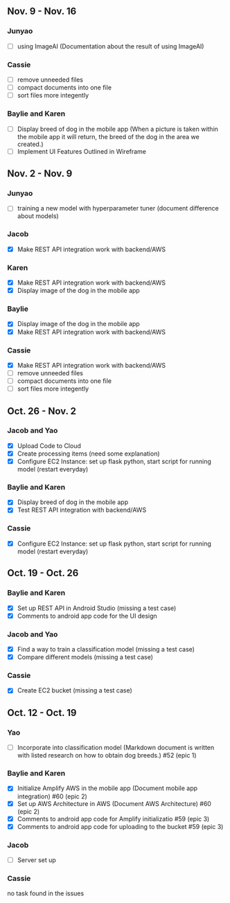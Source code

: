 ## Nov. 9 - Nov. 16
###  Junyao
- [ ] using ImageAI (Documentation about the result of using ImageAI)

### Cassie
- [ ] remove unneeded files
- [ ] compact documents into one file
- [ ] sort files more integently

### Baylie and Karen
- [ ] Display breed of dog in the mobile app (When a picture is taken within the mobile app it will return, the breed of the dog in the area we created.)
- [ ] Implement UI Features Outlined in Wireframe

## Nov. 2 - Nov. 9
###  Junyao
- [ ] training a new model with hyperparameter tuner (document difference about models)

### Jacob
- [x] Make REST API integration work with backend/AWS

### Karen
- [x] Make REST API integration work with backend/AWS
- [x] Display image of the dog in the mobile app

### Baylie
- [x] Display image of the dog in the mobile app
- [x] Make REST API integration work with backend/AWS

### Cassie
- [x] Make REST API integration work with backend/AWS
- [ ] remove unneeded files
- [ ] compact documents into one file
- [ ] sort files more integently

## Oct. 26 - Nov. 2
### Jacob and Yao
- [x] Upload Code to Cloud
- [x] Create processing items (need some explanation)
- [x] Configure EC2 Instance: set up flask python, start script for running model (restart everyday)

### Baylie and Karen
- [x] Display breed of dog in the mobile app
- [x] Test REST API integration with backend/AWS

### Cassie
- [x] Configure EC2 Instance: set up flask python, start script for running model (restart everyday)

## Oct. 19 - Oct. 26
### Baylie and Karen
- [x] Set up REST API in Android Studio (missing a test case)
- [x] Comments to android app code for the UI design

### Jacob and Yao
- [x] Find a way to train a classification model (missing a test case)
- [x] Compare different models (missing a test case)

### Cassie
- [x] Create EC2 bucket (missing a test case)

## Oct. 12 - Oct. 19
### Yao 
- [ ] Incorporate into classification model (Markdown document is written with listed research on how to obtain dog breeds.) #52 (epic 1)

### Baylie and Karen
- [x] Initialize Amplify AWS in the mobile app (Document mobile app integration) #60 (epic 2)
- [x] Set up AWS Architecture in AWS (Document AWS Architecture) #60 (epic 2)
- [x] Comments to android app code for Amplify initializatio #59 (epic 3)
- [x] Comments to android app code for uploading to the bucket #59 (epic 3)

### Jacob
- [ ] Server set up

### Cassie
no task found in the issues

